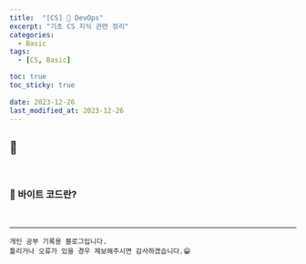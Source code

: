 ```yaml
---
title:  "[CS] 🚩 DevOps"
excerpt: "기초 CS 지식 관련 정리"
categories:
  - Basic
tags:
  - [CS, Basic]

toc: true
toc_sticky: true
 
date: 2023-12-26
last_modified_at: 2023-12-26
---
```


## 📖 



<br>

### 🍄 바이트 코드란?



<br>

***
    개인 공부 기록용 블로그입니다.
    틀리거나 오류가 있을 경우 제보해주시면 감사하겠습니다.😁